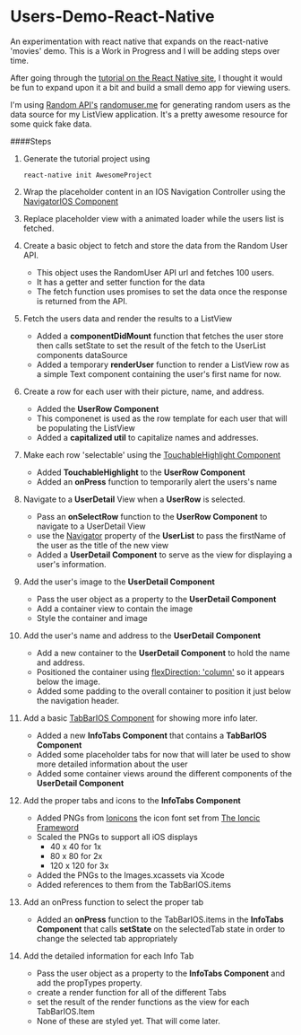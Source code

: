 # Users-Demo-React-Native
An experimentation with react native that expands on the react-native 'movies' demo. This is a Work in Progress and I will be adding steps over time.

After going through the [tutorial on the React Native site](http://facebook.github.io/react-native/docs/tutorial.html#content), I thought it would be fun to expand upon it a bit and build a small demo app for viewing users. 

I'm using [Random API's](https://twitter.com/randomapi) [randomuser.me](https://randomuser.me/) for generating random users as the data source for my ListView application. It's a pretty awesome resource for some quick fake data.

####Steps

1. Generate the tutorial project using 
    ```
    react-native init AwesomeProject
    ```

2. Wrap the placeholder content in an IOS Navigation Controller using the [NavigatorIOS Component](http://facebook.github.io/react-native/docs/navigatorios.html#content)

3. Replace placeholder view with a animated loader while the users list is fetched. 

4. Create a basic object to fetch and store the data from the Random User API.
    - This object uses the RandomUser API url and fetches 100 users.
    - It has a getter and setter function for the data
    - The fetch function uses promises to set the data once the response is returned from the API.

5. Fetch the users data and render the results to a ListView
    - Added a __componentDidMount__ function that fetches the user store then calls setState to set the result of the fetch to the UserList components dataSource
    - Added a temporary __renderUser__ function to render a ListView row as a simple Text component containing the user's first name for now. 

6. Create a row for each user with their picture, name, and address.
    - Added the __UserRow Component__
    - This componenet is used as the row template for each user that will be populating the ListView
    - Added a __capitalized util__ to capitalize names and addresses.

7. Make each row 'selectable' using the [TouchableHighlight Component](https://facebook.github.io/react-native/docs/touchablehighlight.html#content)
    - Added __TouchableHighlight__ to the __UserRow Component__
    - Added an __onPress__ function to temporarily alert the users's name

8. Navigate to a __UserDetail__ View when a __UserRow__ is selected.
    - Pass an __onSelectRow__ function to the __UserRow Component__ to navigate to a UserDetail View
    - use the [Navigator](https://facebook.github.io/react-native/docs/navigator.html#content) property of the __UserList__ to pass the firstName of the user as the title of the new view
    - Added a __UserDetail Component__  to serve as the view for displaying a user's information.

9. Add the user's image to the __UserDetail Component__
    - Pass the user object as a property to the __UserDetail Component__
    - Add a container view to contain the image
    - Style the container and image

10. Add the user's name and address to the __UserDetail Component__
    - Add a new container to the __UserDetail Component__ to hold the name and address.
    - Positioned the container using [flexDirection: 'column'](https://facebook.github.io/react-native/docs/flexbox.html#flexdirection) so it appears below the image.
    - Added some padding to the overall container to position it just below the navigation header.

11. Add a basic [TabBarIOS Component](https://facebook.github.io/react-native/docs/tabbarios.html#content) for showing more info later.
    - Added a new __InfoTabs Component__ that contains a __TabBarIOS Component__
    - Added some placeholder tabs for now that will later be used to show more detailed information about the user
    - Added some container views around the different components of the __UserDetail Component__

12. Add the proper tabs and icons to the __InfoTabs Component__
    - Added PNGs from [Ionicons](http://ionicons.com/) the icon font set from [The Ioncic Frameword](http://ionicframework.com/)
    - Scaled the PNGs to support all iOS displays 
        + 40 x 40 for 1x
        + 80 x 80 for 2x
        + 120 x 120 for 3x
    - Added the PNGs to the Images.xcassets via Xcode 
    - Added references to them from the TabBarIOS.items

13. Add an onPress function to select the proper tab
    - Added an __onPress__ function to the TabBarIOS.items in the __InfoTabs Component__ that calls __setState__ on the selectedTab state in order to change the selected tab appropriately

14. Add the detailed information for each Info Tab
    - Pass the user object as a property to the __InfoTabs Component__ and add the propTypes property.
    - create a render function for all of the different Tabs
    - set the result of the render functions as the view for each TabBarIOS.Item
    - None of these are styled yet. That will come later.
    
